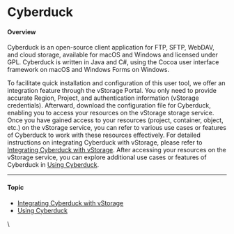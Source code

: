 # Cyberduck

#### Overview <a href="#cyberduck-overview" id="cyberduck-overview"></a>

Cyberduck is an open-source client application for FTP, SFTP, WebDAV, and cloud storage, available for macOS and Windows and licensed under GPL. Cyberduck is written in Java and C#, using the Cocoa user interface framework on macOS and Windows Forms on Windows.

To facilitate quick installation and configuration of this user tool, we offer an integration feature through the vStorage Portal. You only need to provide accurate Region, Project, and authentication information (vStorage credentials). Afterward, download the configuration file for Cyberduck, enabling you to access your resources on the vStorage storage service. Once you have gained access to your resources (project, container, object, etc.) on the vStorage service, you can refer to various use cases or features of Cyberduck to work with these resources effectively. For detailed instructions on integrating Cyberduck with vStorage, please refer to [Integrating Cyberduck with vStorage](https://docs-admin.vngcloud.vn/display/VSEN/Integrating+Cyberduck+with+vStorage?src=contextnavpagetreemode). After accessing your resources on the vStorage service, you can explore additional use cases or features of Cyberduck in [Using Cyberduck](https://docs-admin.vngcloud.vn/display/VSEN/Using+Cyberduck?src=contextnavpagetreemode).

***

#### Topic <a href="#cyberduck-topic" id="cyberduck-topic"></a>

* [Integrating Cyberduck with vStorage](https://docs-admin.vngcloud.vn/display/VSEN/Integrating+Cyberduck+with+vStorage?src=contextnavpagetreemode)
* [Using Cyberduck](https://docs-admin.vngcloud.vn/display/VSEN/Using+Cyberduck?src=contextnavpagetreemode)

\
